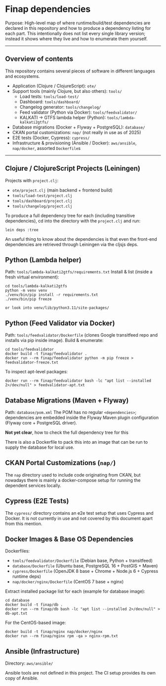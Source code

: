 # Finap dependencies

Purpose: High-level map of where runtime/build/test dependencies are
declared in this repository and how to produce a dependency listing
for each part. This intentionally does not list every single library
version; instead it shows where they live and how to enumerate them
yourself.

---
## Overview of contents
This repository contains several pieces of software in different
languages and ecosystems.

- Application (Clojure / ClojureScript): `ote/`
- Support tools (mainly Clojure, but also others): `tools/`
  - Load tests: `tools/load-test/`
  - Dashboard: `tools/dashboard/`
  - Changelog generator: `tools/changelog/`
  - Feed validator (Python via Docker): `tools/feedvalidator/`
  - KALKATI → GTFS lambda helper (Python): `tools/lambda-kalkati2gtfs/`
- Database migrations (Docker + Flyway + PostgreSQL): `database/`
- CKAN portal customizations: `nap/` (not really in use as of 2025)
- E2E tests (Docker, Cypress): `cypress/`
- Infrastructure & provisioning (Ansible / Docker): `aws/ansible`, `nap/docker`, assorted `Dockerfile`s

---
## Clojure / ClojureScript Projects (Leiningen)
Projects with `project.clj`:
- `ote/project.clj` (main backend + frontend build)
- `tools/load-test/project.clj`
- `tools/dashboard/project.clj`
- `tools/changelog/project.clj`

To produce a full dependency tree for each (including transitive dependencies),
cd into the directory with the `project.clj` and run:

```
lein deps :tree
```

An useful thing to know about the dependencies is that even the front-end dependencies
are retrieved through Leiningen via the cljsjs deps.

## Python (Lambda helper)
Path: `tools/lambda-kalkati2gtfs/requirements.txt`
Install & list (inside a fresh virtual environment):
```
cd tools/lambda-kalkati2gtfs
python -m venv venv
./venv/bin/pip install -r requirements.txt
./venv/bin/pip freeze

or look into venv/lib/python3.11/site-packages/
```

## Python (Feed Validator via Docker)
Path: `tools/feedvalidator/Dockerfile` (clones Google transitfeed repo and installs via
pip inside image). Build & enumerate:
```
cd tools/feedvalidator
docker build -t finap/feedvalidator .
docker run --rm finap/feedvalidator python -m pip freeze > feedvalidator-freeze.txt
```
To inspect apt-level packages:
```
docker run --rm finap/feedvalidator bash -lc "apt list --installed 2>/dev/null" > feedvalidator-apt.txt
```
## Database Migrations (Maven + Flyway)
Path: `database/pom.xml`
The POM has no regular `<dependencies>`; dependencies are embedded inside
the Flyway Maven plugin configuration (Flyway core + PostgreSQL driver).

**Not yet clear**, how to check the full dependency tree for this

There is also a Dockerfile to pack this into an image that can be run to supply
the database for local use.

## CKAN Portal Customizations (`nap/`)
The `nap` directory used to include code originating from CKAN, but nowadays
there is mainly a docker-compose setup for running the dependent services locally.

## Cypress (E2E Tests)
The `cypress/` directory contains an e2e test setup that uses Cypress and Docker.
It is not currently in use and not covered by this document apart from this mention.

## Docker Images & Base OS Dependencies
Dockerfiles:
- `tools/feedvalidator/Dockerfile` (Debian base, Python + transitfeed)
- `database/Dockerfile` (Ubuntu base, PostgreSQL 16 + PostGIS + Maven)
- `cypress/Dockerfile` (OpenJDK 8 base + Chrome + Node.js 6 + Cypress runtime deps)
- `nap/docker/nginx/Dockerfile` (CentOS 7 base + nginx)

Extract installed package list for each (example for database image):
```
cd database
docker build -t finap/db .
docker run --rm finap/db bash -lc "apt list --installed 2>/dev/null" > db-apt.txt
```
For the CentOS-based image:
```
docker build -t finap/nginx nap/docker/nginx
docker run --rm finap/nginx rpm -qa > nginx-rpm.txt
```

## Ansible (Infrastructure)
Directory: `aws/ansible/`

Ansible tools are not defined in this project. The CI setup provides its own copy
of Ansible.
